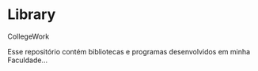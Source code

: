 # Library
CollegeWork

Esse repositório contém bibliotecas e programas desenvolvidos em minha Faculdade...

